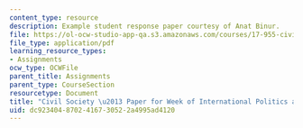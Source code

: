```yaml
---
content_type: resource
description: Example student response paper courtesy of Anat Binur.
file: https://ol-ocw-studio-app-qa.s3.amazonaws.com/courses/17-955-civil-society-social-capital-and-the-state-in-comparative-perspective-fall-2004/dc9234048702416730522a4995ad4120_anat_binur.pdf
file_type: application/pdf
learning_resource_types:
- Assignments
ocw_type: OCWFile
parent_title: Assignments
parent_type: CourseSection
resourcetype: Document
title: "Civil Society \u2013 Paper for Week of International Politics and Globalization"
uid: dc923404-8702-4167-3052-2a4995ad4120
---
```

